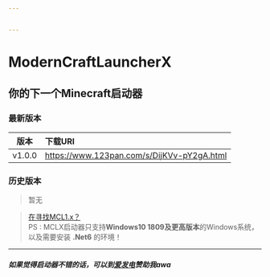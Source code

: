 ```yaml
---


---
```


<h1 id="moderncraftlauncherx"><span class="prefix"></span><span class="content">ModernCraftLauncherX</span><span class="suffix"></span></h1>
<h2 id="你的下一个minecraft启动器"><span class="prefix"></span><span class="content">你的下一个Minecraft启动器</span><span class="suffix"></span></h2>
<h3 id="最新版本"><span class="prefix"></span><span class="content">最新版本</span><span class="suffix"></span></h3>

<table>
<thead>
<tr>
<th align="center">版本</th>
<th align="left">下载URI</th>
</tr>
</thead>
<tbody>
<tr>
<td align="center">v1.0.0</td>
<td align="left"><a href="https://www.123pan.com/s/DijKVv-pY2gA.html">https://www.123pan.com/s/DijKVv-pY2gA.html</a></td>
</tr>
</tbody>
</table><h3 id="历史版本"><span class="prefix"></span><span class="content">历史版本</span><span class="suffix"></span></h3>
<blockquote>
<p>暂无</p>
</blockquote>
<blockquote>
<p><a href="https://akchiji888.github.io/mcl1">在寻找MCL1.x？</a><br>
PS : MCLX启动器只支持<strong>Windows10 1809及更高版本</strong>的Windows系统，以及需要安装 <strong>.Net6</strong> 的环境！</p>
</blockquote>
<hr>
<h5 id="如果觉得启动器不错的话，可以到爱发电赞助我awa"><span class="prefix"></span><span class="content">如果觉得启动器不错的话，可以到<a href="https://afdian.net/a/mcl888">爱发电</a>赞助我awa</span><span class="suffix"></span></h5>

